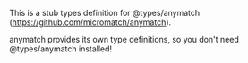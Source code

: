This is a stub types definition for @types/anymatch (https://github.com/micromatch/anymatch).

anymatch provides its own type definitions, so you don't need @types/anymatch installed!